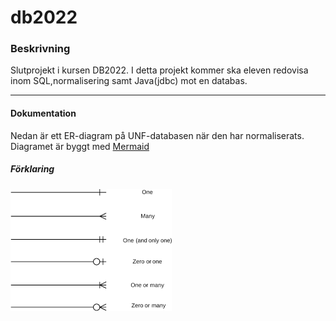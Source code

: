 # db2022



### Beskrivning


Slutprojekt i kursen DB2022. I detta projekt kommer ska eleven redovisa inom SQL,normalisering samt Java(jdbc) mot en databas.



---


#### Dokumentation

Nedan är ett ER-diagram på UNF-databasen när den har normaliserats.
Diagramet är byggt med [Mermaid](https://mermaid.js.org/syntax/entityRelationshipDiagram.html)







##### Förklaring

![a](https://github.com/miwashi-edu/db2022/blob/main/cardinality-1.png)




